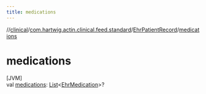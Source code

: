 ```yaml
---
title: medications
---
```

//[clinical](../../../index.html)/[com.hartwig.actin.clinical.feed.standard](../index.html)/[EhrPatientRecord](index.html)/[medications](medications.html)



# medications



[JVM]\
val [medications](medications.html): [List](https://kotlinlang.org/api/latest/jvm/stdlib/kotlin.collections/-list/index.html)&lt;[EhrMedication](../-ehr-medication/index.html)&gt;?




